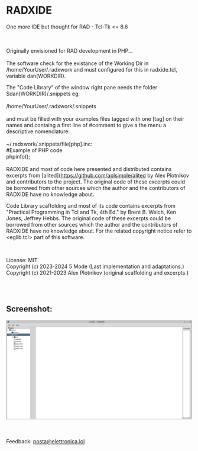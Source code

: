 # RADXIDE
One more IDE but thought for RAD - Tcl-Tk &lt;= 8.6

<br><br>
Originally envisioned for RAD development in PHP...
<br><br>
The software check for the existance of the Working Dir
in /home/YourUser/.radxwork and must configured for this 
in radxide.tcl, variable dan(WORKDIR).

The "Code Library" of the window right pane needs the 
folder $dan(WORKDIR)/.snippets eg:<br> 
<br> 
/home/YourUser/.radxwork/.snippets<br><br>
and must be filled with your examples files tagged with 
one [tag] on their names and containg a first line of 
#comment to give a the menu a descriptive nomenclature:<br>
<br>
~/.radxwork/.snippets/file[php].inc:<br>
#Example of PHP code<br>
phpinfo();<br>
<br>
RADXIDE and most of code here presented and distributed contains excerpts 
from [alited](https://github.com/aplsimple/alited by Alex Plotnikov and 
contributors to the project.
The original code of these excerpts could be 
borrowed from other sources which the author
and the contributors of RADXIDE have no 
knowledge about.

Code Library scaffolding and most of its code 
contains excerpts from "Practical Programming in Tcl and Tk, 4th Ed."
by Brent B. Welch, Ken Jones, Jeffrey Hebbs.
The original code of these excerpts could be 
borrowed from other sources which the author
and the contributors of RADXIDE have no 
knowledge about. For the related copyright notice
refer to <eglib.tcl> part of this software.

<br>

License: MIT.<br>
Copyright (c) 2023-2024 5 Mode (Last implementation and adaptations.)<br>
Copyright (c) 2021-2023 Alex Plotnikov (original scaffolding and excerpts.)

<br><br>

## Screenshot:

![RADXIDE in action #1](/res/screenshot1.png)<br><br><br>

Feedback: <a href="mailto:posta@elettronica.lol">posta@elettronica.lol</a>
